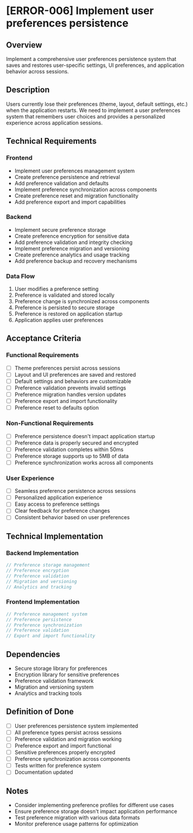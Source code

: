 # [ERROR-006] Implement user preferences persistence

## Overview

Implement a comprehensive user preferences persistence system that saves and restores user-specific settings, UI preferences, and application behavior across sessions.

## Description

Users currently lose their preferences (theme, layout, default settings, etc.) when the application restarts. We need to implement a user preferences system that remembers user choices and provides a personalized experience across application sessions.

## Technical Requirements

### Frontend

- Implement user preferences management system
- Create preference persistence and retrieval
- Add preference validation and defaults
- Implement preference synchronization across components
- Create preference reset and migration functionality
- Add preference export and import capabilities

### Backend

- Implement secure preference storage
- Create preference encryption for sensitive data
- Add preference validation and integrity checking
- Implement preference migration and versioning
- Create preference analytics and usage tracking
- Add preference backup and recovery mechanisms

### Data Flow

1. User modifies a preference setting
2. Preference is validated and stored locally
3. Preference change is synchronized across components
4. Preference is persisted to secure storage
5. Preference is restored on application startup
6. Application applies user preferences

## Acceptance Criteria

### Functional Requirements

- [ ] Theme preferences persist across sessions
- [ ] Layout and UI preferences are saved and restored
- [ ] Default settings and behaviors are customizable
- [ ] Preference validation prevents invalid settings
- [ ] Preference migration handles version updates
- [ ] Preference export and import functionality
- [ ] Preference reset to defaults option

### Non-Functional Requirements

- [ ] Preference persistence doesn't impact application startup
- [ ] Preference data is properly secured and encrypted
- [ ] Preference validation completes within 50ms
- [ ] Preference storage supports up to 5MB of data
- [ ] Preference synchronization works across all components

### User Experience

- [ ] Seamless preference persistence across sessions
- [ ] Personalized application experience
- [ ] Easy access to preference settings
- [ ] Clear feedback for preference changes
- [ ] Consistent behavior based on user preferences

## Technical Implementation

### Backend Implementation

```rust
// Preference storage management
// Preference encryption
// Preference validation
// Migration and versioning
// Analytics and tracking
```

### Frontend Implementation

```typescript
// Preference management system
// Preference persistence
// Preference synchronization
// Preference validation
// Export and import functionality
```

## Dependencies

- Secure storage library for preferences
- Encryption library for sensitive preferences
- Preference validation framework
- Migration and versioning system
- Analytics and tracking tools

## Definition of Done

- [ ] User preferences persistence system implemented
- [ ] All preference types persist across sessions
- [ ] Preference validation and migration working
- [ ] Preference export and import functional
- [ ] Sensitive preferences properly encrypted
- [ ] Preference synchronization across components
- [ ] Tests written for preference system
- [ ] Documentation updated

## Notes

- Consider implementing preference profiles for different use cases
- Ensure preference storage doesn't impact application performance
- Test preference migration with various data formats
- Monitor preference usage patterns for optimization

